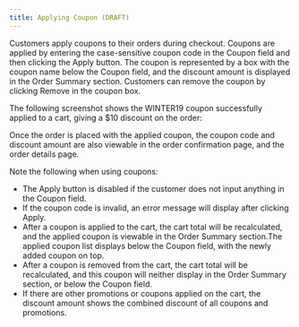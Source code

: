 ```yaml
---
title: Applying Coupon (DRAFT)
---
```


Customers apply coupons to their orders during checkout. Coupons are applied by entering the case-sensitive coupon code in the Coupon field and then clicking the Apply button. The coupon is represented by a box with the coupon name below the Coupon field, and the discount amount is displayed in the Order Summary section. Customers can remove the coupon by clicking Remove in the coupon box.

The following screenshot shows the WINTER19 coupon successfully applied to a cart, giving a $10 discount on the order:

Once the order is placed with the applied coupon, the coupon code and discount amount are also viewable in the order confirmation page, and the order details page.

Note the following when using coupons:

- The Apply button is disabled if the customer does not input anything in the Coupon field.
- If the coupon code is invalid, an error message will display after clicking Apply.
- After a coupon is applied to the cart, the cart total will be recalculated, and the applied coupon is viewable in the Order Summary section.The applied coupon list displays below the Coupon field, with the newly added coupon on top.
- After a coupon is removed from the cart, the cart total will be recalculated, and this coupon will neither display in the Order Summary section, or below the Coupon field. 
- If there are other promotions or coupons applied on the cart, the discount amount shows the combined discount of all coupons and promotions.

